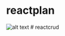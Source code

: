 # reactplan
![alt text](https://github.com/geekyshow1/reactplan/blob/main/screenshot.JPG)
#   r e a c t c r u d  
 